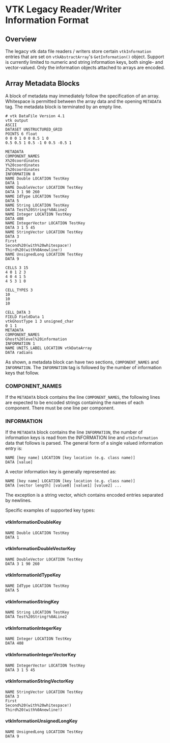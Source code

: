 # VTK Legacy Reader/Writer Information Format

## Overview

The legacy vtk data file readers / writers store certain `vtkInformation`
entries that are set on `vtkAbstractArray`'s `GetInformation()` object. Support
is currently limited to numeric and string information keys, both single- and
vector-valued. Only the information objects attached to arrays are encoded.

## Array Metadata Blocks

A block of metadata may immediately follow the specification of an array.
Whitespace is permitted between the array data and the opening `METADATA` tag.
The metadata block is terminated by an empty line.

```
# vtk DataFile Version 4.1
vtk output
ASCII
DATASET UNSTRUCTURED_GRID
POINTS 6 float
0 0 0 1 0 0 0.5 1 0
0.5 0.5 1 0.5 -1 0 0.5 -0.5 1

METADATA
COMPONENT_NAMES
X%20coordinates
Y%20coordinates
Z%20coordinates
INFORMATION 8
NAME Double LOCATION TestKey
DATA 1
NAME DoubleVector LOCATION TestKey
DATA 3 1 90 260
NAME IdType LOCATION TestKey
DATA 5
NAME String LOCATION TestKey
DATA Test%20String!%0ALine2
NAME Integer LOCATION TestKey
DATA 408
NAME IntegerVector LOCATION TestKey
DATA 3 1 5 45
NAME StringVector LOCATION TestKey
DATA 3
First
Second%20(with%20whitespace!)
Third%20(with%0Anewline!)
NAME UnsignedLong LOCATION TestKey
DATA 9

CELLS 3 15
4 0 1 2 3
4 0 4 1 5
4 5 3 1 0

CELL_TYPES 3
10
10
10

CELL_DATA 3
FIELD FieldData 1
vtkGhostType 1 3 unsigned_char
0 1 1
METADATA
COMPONENT_NAMES
Ghost%20level%20information
INFORMATION 1
NAME UNITS_LABEL LOCATION vtkDataArray
DATA radians

```

As shown, a metadata block can have two sections, `COMPONENT_NAMES` and
`INFORMATION`. The `INFORMATION` tag is followed by the number of information
keys that follow.

### COMPONENT_NAMES

If the `METADATA` block contains the line `COMPONENT_NAMES`, the following lines
are expected to be encoded strings containing the names of each component. There
must be one line per component.

### INFORMATION

If the `METADATA` block contains the line `INFORMATION`, the number of information
keys is read from the INFORMATION line and `vtkInformation` data that follows is
parsed. The general form of a single valued information entry is:

```
NAME [key name] LOCATION [key location (e.g. class name)]
DATA [value]
```

A vector information key is generally represented as:

```
NAME [key name] LOCATION [key location (e.g. class name)]
DATA [vector length] [value0] [value1] [value2] ...
```

The exception is a string vector, which contains encoded entries separated by
newlines.

Specific examples of supported key types:

#### vtkInformationDoubleKey

```
NAME Double LOCATION TestKey
DATA 1
```

#### vtkInformationDoubleVectorKey

```
NAME DoubleVector LOCATION TestKey
DATA 3 1 90 260
```

#### vtkInformationIdTypeKey

```
NAME IdType LOCATION TestKey
DATA 5
```

#### vtkInformationStringKey

```
NAME String LOCATION TestKey
DATA Test%20String!%0ALine2
```

#### vtkInformationIntegerKey

```
NAME Integer LOCATION TestKey
DATA 408
```

#### vtkInformationIntegerVectorKey

```
NAME IntegerVector LOCATION TestKey
DATA 3 1 5 45
```

#### vtkInformationStringVectorKey

```
NAME StringVector LOCATION TestKey
DATA 3
First
Second%20(with%20whitespace!)
Third%20(with%0Anewline!)
```

#### vtkInformationUnsignedLongKey

```
NAME UnsignedLong LOCATION TestKey
DATA 9
```
